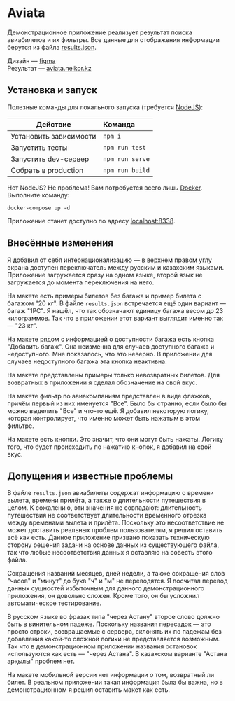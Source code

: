 # Aviata

Демонстрационное приложение реализует результат поиска авиабилетов и их
фильтры. Все данные для отображения информации берутся из файла
[results.json](https://github.com/Nelkor/aviata/blob/master/backend/results.json).

Дизайн —
[figma](https://figma.com/file/J9crNiVXu8xO4GZB20lhPO/Тестовое-задание-фронт?node-id=0%3A1)  
Результат —
[aviata.nelkor.kz](https://aviata.nelkor.kz)

## Установка и запуск

Полезные команды для локального запуска
(требуется [NodeJS](https://nodejs.org)):

| Действие               | Команда         |
|------------------------|:----------------|
| Установить зависимости | `npm i`         |
| Запустить тесты        | `npm run test`  |
| Запустить dev-сервер   | `npm run serve` |
| Собрать в production   | `npm run build` |

Нет NodeJS? Не проблема! Вам потребуется всего лишь
[Docker](https://www.docker.com). Выполните команду:
```shell
docker-compose up -d
```
Приложение станет доступно по адресу [localhost:8338](http://localhost:8338).

## Внесённые изменения

Я добавил от себя интернационализацию — в верхнем правом углу экрана доступен
переключатель между русским и казахским языками. Приложение загружается сразу
на одном языке, второй язык не загружается до момента переключения на него.

На макете есть примеры билетов без багажа и пример билета с багажом "20 кг".
В файле `results.json` встречается ещё один вариант — багаж "1PC".
Я нашёл, что так обозначают единицу багажа весом до 23 килограммов. Так что
в приложении этот вариант выглядит именно так — "23 кг".

На макете рядом с информацией о доступности багажа есть кнопка
"Добавить багаж". Она неизменна для случаев доступного багажа и недоступного.
Мне показалось, что это неверно. В приложении для случаев недоступного багажа
эта кнопка неактивна.

На макете представлены примеры только невозвратных билетов. Для возвратных
в приложении я сделал обозначение на свой вкус.

На макете фильтр по авиакомпаниям представлен в виде флажков, причём первый
из них именуется "Все". Было бы странно, если было бы можно выделить "Все"
и что-то ещё. Я добавил некоторую логику, которая контролирует, что именно
может быть нажатым в этом фильтре.

На макете есть кнопки. Это значит, что они могут быть нажаты. Логику того, что
будет происходить по нажатию кнопок, я добавил на свой вкус.

## Допущения и известные проблемы

В файле `results.json` авиабилеты содержат информацию о времени вылета,
времени прилёта, а также о длительности путешествия в целом. К сожалению,
эти значения не совпадают: длительность путешествия не соответствует
длительности временного отрезка между временами вылета и прилёта. Поскольку
это несоответствие не может доставить реальных проблем пользователям,
я решил оставить всё как есть. Данное приложение призвано показать
техническую сторону решения задачи на основе данных из существующего файла,
так что любые несоответствия данных я оставляю на совесть этого файла.

Сокращения названий месяцев, дней недели, а также сокращения слов "часов" и
"минут" до букв "ч" и "м" не переводятся. Я посчитал перевод данных сущностей
избыточным для данного демонстрационного приложения, он довольно сложен.
Кроме того, он бы усложнил автоматическое тестирование.

В русском языке во фразах типа "через Астану" второе слово должно быть
в винительном падеже. Поскольку названия пересадок — это просто строки,
возвращаемые с сервера, склонять их по падежам без добавления какой-то
сложной логики не представляется возможным. Так что в демонстрационном
приложении названия остановок используются как есть — "через Астана".
В казахском варианте "Астана арқылы" проблем нет.

На макете мобильной версии нет информации о том, возвратный ли билет. В реальном
приложении такая информация была бы важна, но в демонстрационном я решил
оставить макет как есть.
